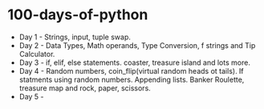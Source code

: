 # 100-days-of-python

- Day 1 - Strings, input, tuple swap. 
- Day 2 - Data Types, Math operands, Type Conversion, f strings and Tip Calculator.
- Day 3 - if, elif, else statements. coaster, treasure island and lots more.
- Day 4 - Random numbers, coin_flip(virtual random heads ot tails). If statments using random numbers. Appending lists. Banker Roulette, treasure map and rock, paper, scissors.
- Day 5 - 
